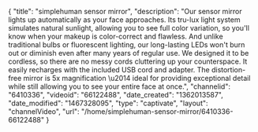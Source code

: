 {
    "title": "simplehuman sensor mirror",
    "description": "Our sensor mirror lights up automatically as your face approaches. Its tru-lux light system simulates natural sunlight, allowing you to see full color variation, so you'll know when your makeup is color-correct and flawless. And unlike traditional bulbs or fluorescent lighting, our long-lasting LEDs won't burn out or diminish even after many years of regular use. We designed it to be cordless, so there are no messy cords cluttering up your counterspace. It easily recharges with the included USB cord and adapter. The distortion-free mirror is 5x magnification \u2014 ideal for providing exceptional detail while still allowing you to see your entire face at once.",
    "channelid": "6410336",
    "videoid": "66122488",
    "date_created": "1362013587",
    "date_modified": "1467328095",
    "type": "captivate",
    "layout": "channelVideo",
    "url": "\/home\/simplehuman-sensor-mirror\/6410336-66122488"
}